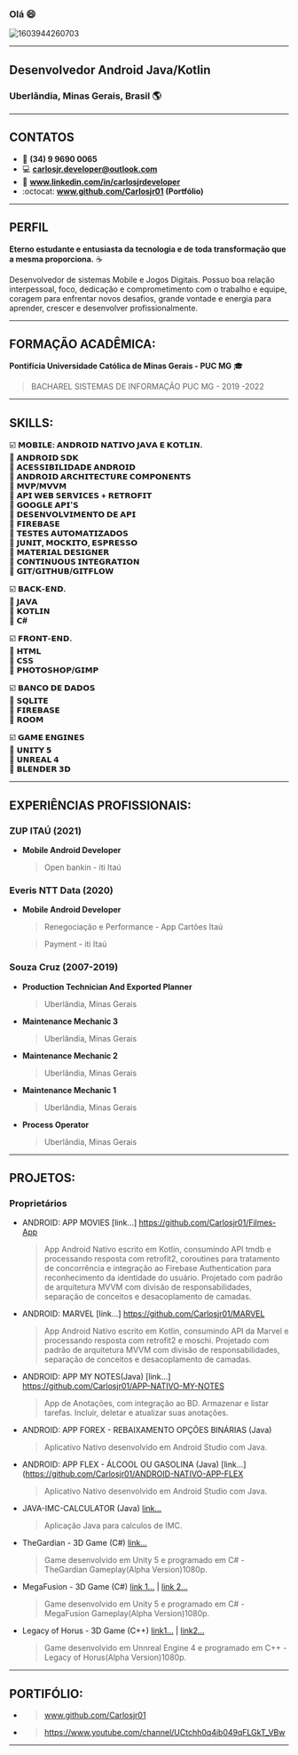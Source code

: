 ### Olá 😄

<!--
**Carlosjr01/Carlosjr01** is a ✨ _special_ ✨ repository because its `README.md` (this file) appears on your GitHub profile.

Here are some ideas to get you started:

- 🔭 I’m currently working on ...
- 🌱 I’m currently learning ...
- 👯 I’m looking to collaborate on ...
- 🤔 I’m looking for help with ...
- 💬 Ask me about ...
- 📫 How to reach me: ...
- 😄 Pronouns: ...
- ⚡ Fun fact: ...
-->

![1603944260703](https://user-images.githubusercontent.com/9430430/109712195-80af4d00-7b7e-11eb-91d5-2b6771fd8060.jpg)
*******
## Desenvolvedor Android Java/Kotlin
### Uberlândia, Minas Gerais, Brasil :earth_americas:
*******

## CONTATOS
* :calling: **(34) 9 9690 0065**
* :computer: **carlosjr.developer@outlook.com**
* :briefcase: **www.linkedin.com/in/carlosjrdeveloper**
* :octocat: **www.github.com/Carlosjr01 (Portfólio)**

*******

## PERFIL
**Eterno estudante e entusiasta da tecnologia e de toda transformação que a mesma proporciona.** :coffee:

Desenvolvedor de sistemas Mobile e Jogos Digitais. Possuo boa relação interpessoal, foco, dedicação e comprometimento com o trabalho e equipe, coragem para enfrentar novos desafios, grande vontade e energia para aprender, crescer e desenvolver profissionalmente.

*******

## FORMAÇÃO ACADÊMICA: 
**Pontifícia Universidade Católica de Minas Gerais - PUC MG** :mortar_board:

>BACHAREL SISTEMAS DE INFORMAÇÃO PUC MG - 2019 -2022 

*******

## SKILLS:
  :ballot_box_with_check: **𝗠𝗢𝗕𝗜𝗟𝗘: 𝗔𝗡𝗗𝗥𝗢𝗜𝗗 𝗡𝗔𝗧𝗜𝗩𝗢 𝗝𝗔𝗩𝗔 𝗘 𝗞𝗢𝗧𝗟𝗜𝗡.** <br/>
  :white_square_button: **𝗔𝗡𝗗𝗥𝗢𝗜𝗗 𝗦𝗗𝗞**<br/>
  :white_square_button: **𝗔𝗖𝗘𝗦𝗦𝗜𝗕𝗜𝗟𝗜𝗗𝗔𝗗𝗘 𝗔𝗡𝗗𝗥𝗢𝗜𝗗**<br/>
  :white_square_button: **𝗔𝗡𝗗𝗥𝗢𝗜𝗗 𝗔𝗥𝗖𝗛𝗜𝗧𝗘𝗖𝗧𝗨𝗥𝗘 𝗖𝗢𝗠𝗣𝗢𝗡𝗘𝗡𝗧𝗦**<br/>
  :white_square_button: **𝗠𝗩𝗣/𝗠𝗩𝗩𝗠**<br/>
  :white_square_button: **𝗔𝗣𝗜 𝗪𝗘𝗕 𝗦𝗘𝗥𝗩𝗜𝗖𝗘𝗦 + 𝗥𝗘𝗧𝗥𝗢𝗙𝗜𝗧**<br/>
  :white_square_button: **𝗚𝗢𝗢𝗚𝗟𝗘 𝗔𝗣𝗜'𝗦**<br/>
  :white_square_button: **𝗗𝗘𝗦𝗘𝗡𝗩𝗢𝗟𝗩𝗜𝗠𝗘𝗡𝗧𝗢 𝗗𝗘 𝗔𝗣𝗜**<br/>
  :white_square_button: **𝗙𝗜𝗥𝗘𝗕𝗔𝗦𝗘**<br/>
  :white_square_button: **𝗧𝗘𝗦𝗧𝗘𝗦 𝗔𝗨𝗧𝗢𝗠𝗔𝗧𝗜𝗭𝗔𝗗𝗢𝗦**<br/>
  :white_square_button: **𝗝𝗨𝗡𝗜𝗧, 𝗠𝗢𝗖𝗞𝗜𝗧𝗢, 𝗘𝗦𝗣𝗥𝗘𝗦𝗦𝗢**<br/>
  :white_square_button: **𝗠𝗔𝗧𝗘𝗥𝗜𝗔𝗟 𝗗𝗘𝗦𝗜𝗚𝗡𝗘𝗥**<br/>
  :white_square_button: **𝗖𝗢𝗡𝗧𝗜𝗡𝗨𝗢𝗨𝗦 𝗜𝗡𝗧𝗘𝗚𝗥𝗔𝗧𝗜𝗢𝗡**<br/>
  :white_square_button: **𝗚𝗜𝗧/𝗚𝗜𝗧𝗛𝗨𝗕/𝗚𝗜𝗧𝗙𝗟𝗢𝗪**<br/>
  
  :ballot_box_with_check: **𝗕𝗔𝗖𝗞-𝗘𝗡𝗗.**<br/>
  :white_square_button: **𝗝𝗔𝗩𝗔**<br/>
  :white_square_button: **𝗞𝗢𝗧𝗟𝗜𝗡**<br/>
  :white_square_button: **𝗖#**<br/>

  :ballot_box_with_check: **𝗙𝗥𝗢𝗡𝗧-𝗘𝗡𝗗.**<br/>
  :white_square_button: **𝗛𝗧𝗠𝗟**<br/>
  :white_square_button: **𝗖𝗦𝗦**<br/>
  :white_square_button: **𝗣𝗛𝗢𝗧𝗢𝗦𝗛𝗢𝗣/𝗚𝗜𝗠𝗣**<br/>

  :ballot_box_with_check: **𝗕𝗔𝗡𝗖𝗢 𝗗𝗘 𝗗𝗔𝗗𝗢𝗦**<br/>
  :white_square_button: **𝗦𝗤𝗟𝗜𝗧𝗘**<br/>
  :white_square_button: **𝗙𝗜𝗥𝗘𝗕𝗔𝗦𝗘**<br/>
  :white_square_button: **𝗥𝗢𝗢𝗠**<br/>

  :ballot_box_with_check: **𝗚𝗔𝗠𝗘 𝗘𝗡𝗚𝗜𝗡𝗘𝗦**<br/>
  :white_square_button: **𝗨𝗡𝗜𝗧𝗬 𝟱**<br/>
  :white_square_button: **𝗨𝗡𝗥𝗘𝗔𝗟 𝟰**<br/>
  :white_square_button: **𝗕𝗟𝗘𝗡𝗗𝗘𝗥 𝟯𝗗**<br/>
  
  *******

## EXPERIÊNCIAS PROFISSIONAIS:
### ZUP ITAÚ (2021)
* **Mobile Android Developer**
   > Open bankin - iti Itaú
   
### Everis NTT Data (2020)
* **Mobile Android Developer**
   > Renegociação e Performance - App Cartões Itaú
   
   > Payment - iti Itaú
   
### Souza Cruz (2007-2019)
* **Production Technician And Exported Planner**
   >Uberlândia, Minas Gerais
   
* **Maintenance Mechanic 3**
   >Uberlândia, Minas Gerais
   
* **Maintenance Mechanic 2**
   >Uberlândia, Minas Gerais
  
* **Maintenance Mechanic 1**
   >Uberlândia, Minas Gerais
   
* **Process Operator**
   >Uberlândia, Minas Gerais

*******

## PROJETOS:
### Proprietários
* ANDROID: APP MOVIES [link...] https://github.com/Carlosjr01/Filmes-App

    > App Android Nativo escrito em Kotlin, consumindo API tmdb e processando resposta com retrofit2, coroutines para tratamento de concorrência e integração ao Firebase       Authentication para reconhecimento da identidade do usuário. 
    > Projetado com padrão de arquitetura MVVM com divisão de responsabilidades, separação de conceitos e desacoplamento de camadas.
 
 
* ANDROID: MARVEL [link...] https://github.com/Carlosjr01/MARVEL

    > App Android Nativo escrito em Kotlin, consumindo API da Marvel e processando resposta com retrofit2 e moschi. 
    > Projetado com padrão de arquitetura MVVM com divisão de responsabilidades, separação de conceitos e desacoplamento de camadas.
 
* ANDROID: APP MY NOTES(Java) [link...] https://github.com/Carlosjr01/APP-NATIVO-MY-NOTES

    > App de Anotações, com integração ao BD.
    > Armazenar e listar tarefas.
    > Incluir, deletar e atualizar suas anotações.
    
* ANDROID: APP FOREX - REBAIXAMENTO OPÇÕES BINÁRIAS (Java)
     >Aplicativo Nativo desenvolvido em Android Studio com Java. 

* ANDROID: APP FLEX - ÁLCOOL OU GASOLINA (Java) [link...](https://github.com/Carlosjr01/ANDROID-NATIVO-APP-FLEX

    >Aplicativo Nativo desenvolvido em Android Studio com Java. 

* JAVA-IMC-CALCULATOR (Java) [link...](https://github.com/Carlosjr01/JAVA-IMC-CALCULATOR/blob/master/src/imc/IMC_Calc.java)
    >Aplicação Java para calculos de IMC. 
    
 * TheGardian - 3D Game (C#) [link...](https://www.youtube.com/watch?v=lJd9yuI95yQ)
    >Game desenvolvido em Unity 5 e programado em C# - TheGardian Gameplay(Alpha Version)1080p.

* MegaFusion - 3D Game (C#) [link 1...](https://www.youtube.com/watch?v=BjZ_7RXWiJM)  |  [link 2...](https://www.youtube.com/watch?v=NqfyJ_6DaCc) 
    >Game desenvolvido em Unity 5 e programado em C# - MegaFusion Gameplay(Alpha Version)1080p.

* Legacy of Horus - 3D Game (C++) [link1...](https://www.youtube.com/watch?v=ID-k12TUQgc)  |  [link2...](https://www.youtube.com/watch?v=t8u471OA26M)
    >Game desenvolvido em Unnreal Engine 4 e programado em C++ - Legacy of Horus(Alpha Version)1080p.
    
*******

## PORTIFÓLIO: 
*   >www.github.com/Carlosjr01
   
*   >https://www.youtube.com/channel/UCtchh0q4ib049qFLGkT_VBw
   

*******

